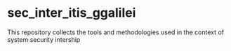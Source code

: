 # sec_inter_itis_ggalilei
This repository collects the tools and methodologies used in the context of system security  intership
